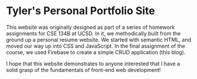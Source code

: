 # Tyler's Personal Portfolio Site

This website was originally designed as part of a series of homework assignments for CSE 134B at UCSD. In it, we methodically built from the ground up a personal resume website. We started with semantic HTML, and moved our way up into CSS and JavaScript. In the final assignment of the course, we used Firebase to create a simple CRUD application (this blog). 

I hope that this website demonstrates to anyone interested that I have a solid grasp of the fundamentals of front-end web development!